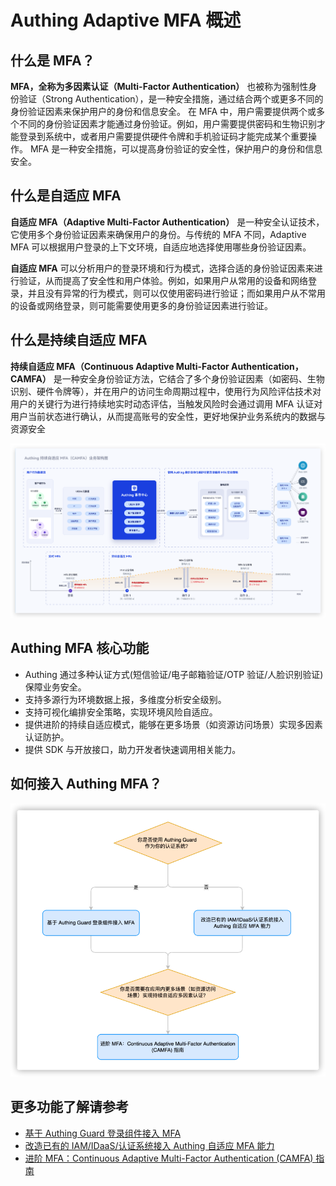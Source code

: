 # Authing Adaptive MFA 概述

## 什么是 MFA？
**MFA，全称为多因素认证（Multi-Factor Authentication）** 也被称为强制性身份验证（Strong Authentication），是一种安全措施，通过结合两个或更多不同的身份验证因素来保护用户的身份和信息安全。
在 MFA 中，用户需要提供两个或多个不同的身份验证因素才能通过身份验证。例如，用户需要提供密码和生物识别才能登录到系统中，或者用户需要提供硬件令牌和手机验证码才能完成某个重要操作。
MFA 是一种安全措施，可以提高身份验证的安全性，保护用户的身份和信息安全。

## 什么是自适应 MFA
**自适应 MFA（Adaptive Multi-Factor Authentication）** 是一种安全认证技术，它使用多个身份验证因素来确保用户的身份。与传统的 MFA 不同，Adaptive MFA 可以根据用户登录的上下文环境，自适应地选择使用哪些身份验证因素。

**自适应 MFA** 可以分析用户的登录环境和行为模式，选择合适的身份验证因素来进行验证，从而提高了安全性和用户体验。例如，如果用户从常用的设备和网络登录，并且没有异常的行为模式，则可以仅使用密码进行验证；而如果用户从不常用的设备或网络登录，则可能需要使用更多的身份验证因素进行验证。

## 什么是持续自适应 MFA
**持续自适应 MFA（Continuous Adaptive Multi-Factor Authentication，CAMFA）** 是一种安全身份验证方法，它结合了多个身份验证因素（如密码、生物识别、硬件令牌等），并在用户的访问生命周期过程中，使用行为风险评估技术对用户的关键行为进行持续地实时动态评估，当触发风险时会通过调用 MFA 认证对用户当前状态进行确认，从而提高账号的安全性，更好地保护业务系统内的数据与资源安全

![Authing MFA 核心功能](./images/mfa-core.png) 

## Authing MFA 核心功能

- Authing 通过多种认证方式(短信验证/电子邮箱验证/OTP 验证/人脸识别验证)保障业务安全。
- 支持多源行为环境数据上报，多维度分析安全级别。
- 支持可视化编排安全策略，实现环境风险自适应。
- 提供进阶的持续自适应模式，能够在更多场景（如资源访问场景）实现多因素认证防护。
- 提供 SDK 与开放接口，助力开发者快速调用相关能力。

## 如何接入 Authing MFA？

![如何接入 Authing MFA](./images/integrate.png) 

## 更多功能了解请参考
- [基于 Authing Guard 登录组件接入 MFA](./guard)
- [改造已有的 IAM/IDaaS/认证系统接入 Authing 自适应 MFA 能力](./legacy)
- [进阶 MFA：Continuous Adaptive Multi-Factor Authentication (CAMFA) 指南](./camfa)